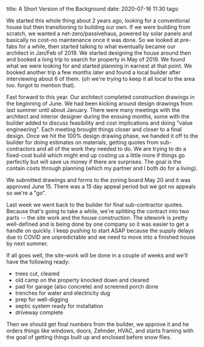 title: A Short Version of the Background
date: 2020-07-16 11:30
tags: 

We started this whole thing about 2 years ago, looking for a conventional house but then transitioning to building our own. If we were building from scratch, we wanted a net-zero/passivehaus, powered by solar panels and basically no cost-no maintenance once it was done. So we looked at pre-fabs for a while, then started talking to what eventually became our architect in Jan/Feb of 2019. We started designing the house around then and booked a long trip to search for property in May of 2019. We found what we were looking for and started planning in earnest at that point. We booked another trip a few months later and found a local builder after interviewing about 6 of them. (oh we're trying to keep it all local to the area too. forgot to mention that).

Fast forward to this year. Our architect completed construction drawings in the beginning of June. We had been kicking around design drawings from last summer until about January. There were many meetings with the architect and interior designer during the ensuing months, some with the builder added to discuss feasibility and cost implications and doing "value engineering". Each meeting brought things closer and closer to a final design. Once we hit the 100% design drawing phase, we handed it off to the builder for doing estimates on materials, getting quotes from sub-contractors and all of the work they needed to do. We are trying to do a fixed-cost build which might end up costing us a little more if things go perfectly but will save us money if there are surprises. The goal is the contain costs through planning (which my partner and I both do for a living). 

We submitted drawings and forms to the zoning board May 20 and it was approved June 15. There was a 15 day appeal period but we got no appeals so we're a "go". 

Last week we went back to the builder for final sub-contractor quotes. Because that's going to take a while, we're splitting the contract into two parts -- the site work and the house construction. The sitework is pretty well-defined and is being done by one company so it was easier to get a handle on quickly. I keep pushing to start ASAP because the supply delays due to COVID are unpredictable and we need to move into a finished house by next summer. 

If all goes well, the site-work will be done in a couple of weeks and we'll have the following ready:
- trees cut, cleared
- old camp on the property knocked down and cleared
- pad for garage (also concrete) and screened porch done
- trenches for water and electricity dug
- prep for well-digging
- septic system ready for installation
- driveway complete

Then we should get final numbers from the builder, we approve it and he orders things like windows, doors, Zehnder, HVAC, and starts framing with the goal of getting things built up and enclosed before snow flies.
